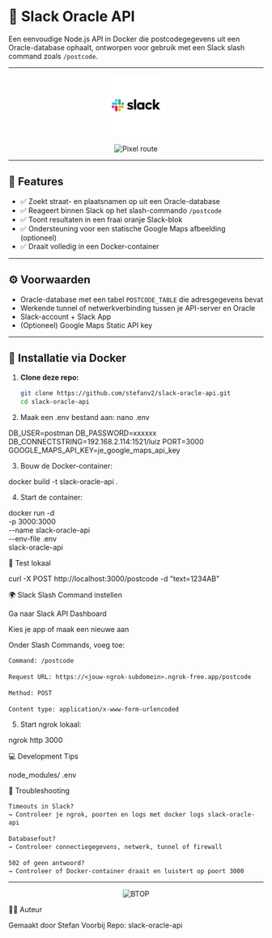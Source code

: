 # 🔗 Slack Oracle API

Een eenvoudige Node.js API in Docker die postcodegegevens uit een Oracle-database ophaalt, ontworpen voor gebruik met een Slack slash command zoals `/postcode`.

---

<p align="center">
<img src="docs/Slack-RGB.png" alt="BTOP" width="120" height="120"/>  
</p>

<p align="center">
  <img src="https://media0.giphy.com/media/v1.Y2lkPTc5MGI3NjExc21obTk1d3Ztd2M2bnhvZHh2cW11azN0eHhyOWgycHR3MjR0MXYxZCZlcD12MV9pbnRlcm5hbF9naWZfYnlfaWQmY3Q9Zw/NVYJDvaFbx16ClIfIV/giphy.gif" alt="Pixel route" width="300"/>
</p>

---


## 🚀 Features

- ✅ Zoekt straat- en plaatsnamen op uit een Oracle-database
- ✅ Reageert binnen Slack op het slash-commando `/postcode`
- ✅ Toont resultaten in een fraai oranje Slack-blok
- ✅ Ondersteuning voor een statische Google Maps afbeelding (optioneel)
- ✅ Draait volledig in een Docker-container

---

## ⚙️ Voorwaarden

- Oracle-database met een tabel `POSTCODE_TABLE` die adresgegevens bevat
- Werkende tunnel of netwerkverbinding tussen je API-server en Oracle
- Slack-account + Slack App
- (Optioneel) Google Maps Static API key

---

## 🐳 Installatie via Docker

1. **Clone deze repo:**

   ```bash
   git clone https://github.com/stefanv2/slack-oracle-api.git
   cd slack-oracle-api

2. Maak een .env bestand aan:
nano .env

DB_USER=postman
DB_PASSWORD=xxxxxx
DB_CONNECTSTRING=192.168.2.114:1521/luiz
PORT=3000
GOOGLE_MAPS_API_KEY=je_google_maps_api_key

3. Bouw de Docker-container:

docker build -t slack-oracle-api .

4. Start de container:

docker run -d \
  -p 3000:3000 \
  --name slack-oracle-api \
  --env-file .env \
  slack-oracle-api

🧪 Test lokaal

curl -X POST http://localhost:3000/postcode -d "text=1234AB"

🌍 Slack Slash Command instellen

Ga naar Slack API Dashboard

Kies je app of maak een nieuwe aan

Onder Slash Commands, voeg toe:

    Command: /postcode

    Request URL: https://<jouw-ngrok-subdomein>.ngrok-free.app/postcode

    Method: POST

    Content type: application/x-www-form-urlencoded


5. Start ngrok lokaal:

ngrok http 3000

💻 Development Tips

node_modules/
.env

🔧 Troubleshooting

    Timeouts in Slack?
    → Controleer je ngrok, poorten en logs met docker logs slack-oracle-api

    Databasefout?
    → Controleer connectiegegevens, netwerk, tunnel of firewall

    502 of geen antwoord?
    → Controleer of Docker-container draait en luistert op poort 3000

---

<p align="center">
<img src="docs/bommel_tompoes.png" alt="BTOP" width="310" height="200"/>  
</p>


👨‍💻 Auteur

Gemaakt door Stefan Voorbij
Repo: slack-oracle-api

















